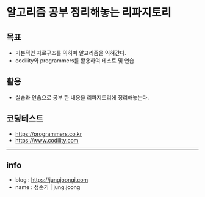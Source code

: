 # 알고리즘 공부 정리해놓는 리파지토리

## 목표
- 기본적인 자료구조를 익히며 알고리즘을 익혀간다.
- codility와 programmers를 활용하여 테스트 및 연습

## 활용
- 실습과 연습으로 공부 한 내용을 리파지토리에 정리해놓는다.


## 코딩테스트
- https://programmers.co.kr
- https://www.codility.com

---------------
## info
- blog : https://jungjoongi.com
- name : 정준기 | jung.joong
